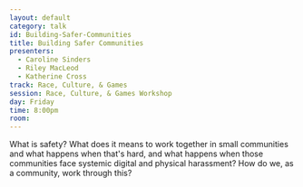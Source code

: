 ```yaml
---
layout: default
category: talk
id: Building-Safer-Communities
title: Building Safer Communities
presenters:
  - Caroline Sinders
  - Riley MacLeod
  - Katherine Cross
track: Race, Culture, & Games
session: Race, Culture, & Games Workshop
day: Friday
time: 8:00pm
room: 
---
```

What is safety? What does it means to work together in small communities and what happens when that's hard, and what happens when those communities face systemic digital and physical harassment? How do we, as a community, work through this?
